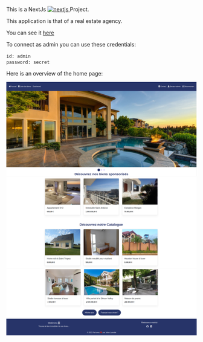 This is a NextJs <a href="https://nextjs.org/" target="_blank"> <img src="https://cdn.worldvectorlogo.com/logos/nextjs-3.svg" alt="nextjs" width="40" height="40"/> </a> Project.

This application is that of a real estate agency.

You can see it [here](https://next-js-web-immo-julienlamalle.vercel.app/)

To connect as admin you can use these credentials:

```
id: admin
password: secret
```

Here is an overview of the home page: 

![Alt text](/public/images/screens/top.png?raw=true "top-Screen")
![Alt text](/public/images/screens/middle.png?raw=true "Middle-Screen")
![Alt text](/public/images/screens/bottom.png?raw=true "Bottom-Screen")


